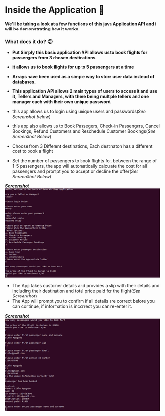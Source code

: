 # Inside the Application 🛫
**We'll be taking a look at a few functions of this java Application API and i will be demonstrating how it works.**

### What does it do? 😕

- **Put Simply this basic application API allows us to book flights for passengers from 3 chosen destinations**
- **it allows us to book flights for up to 5 passengers at a time**
- **Arrays have been used as a simple way to store user data instead of databases.**
- **This application API allows 2 main types of users to access it and use it, Tellers and Managers, with there being multiple tellers and one manager each with their own unique password.**

- this app allows us to login using unique users and passwords(_See Screenshot below_)
- this app also allows us to Book Passegers, Check-in Passengers, Cancel Bookings, Refund Customers and Reschedule Customer Bookings(_See ScreenShot Below_)
- Choose from 3 Different destinations, Each destinaton has a different cost to book a flight
- Set the number of passengers to book flights for, between the range of 1-5 passengers, the app will automatically calculate the cost for all passengers and prompt you to accept or decline the offer(_See ScreenShot Below_)

**_Screenshot_**
![picture 1](https://github.com/Lihle80/SAA_App/blob/main/Images/1.png)

- The App takes customer details and provides a slip with their details and including their destination and total price paid for the flight(_See Screenshot_)
- The App will prompt you to confirm if all details are correct before you can continue, if information is incorrect you can re-enter it.

**_Screenshot_**
![picture 2](https://github.com/Lihle80/SAA_App/blob/main/Images/2.png)
